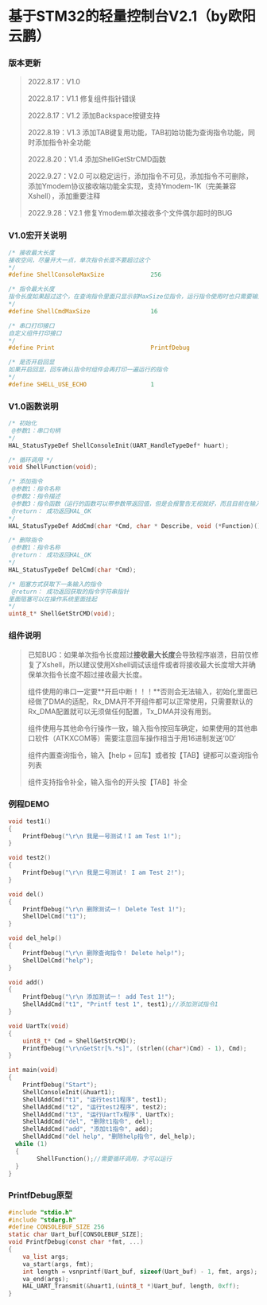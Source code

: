 # 基于STM32的轻量控制台V2.1（by欧阳云鹏）

### 版本更新

> 2022.8.17：V1.0	
>
> 2022.8.17：V1.1   修复组件指针错误
>
> 2022.8.17：V1.2   添加Backspace按键支持
>
> 2022.8.19：V1.3   添加TAB键复用功能，TAB初始功能为查询指令功能，同时添加指令补全功能
>
> 2022.8.20：V1.4   添加ShellGetStrCMD函数
>
> 2022.9.27：V2.0   可以稳定运行，添加指令不可见，添加指令不可删除，添加Ymodem协议接收端功能全实现，支持Ymodem-1K（完美兼容Xshell），添加重要注释
>
> 2022.9.28：V2.1   修复Ymodem单次接收多个文件偶尔超时的BUG

### V1.0宏开关说明

```c
/* 接收最大长度 
接收空间，尽量开大一点，单次指令长度不要超过这个
*/
#define ShellConsoleMaxSize 			256

/* 指令最大长度 
指令长度如果超过这个，在查询指令里面只显示前MaxSize位指令，运行指令使用时也只需要输入前MaxSize位指令
*/
#define ShellCmdMaxSize 				16

/* 串口打印接口 
自定义组件打印接口
*/
#define Print 							PrintfDebug

/* 是否开启回显 
如果开启回显，回车确认指令时组件会再打印一遍运行的指令
*/
#define SHELL_USE_ECHO 					1
```

### V1.0函数说明

```c
/* 初始化 
 @参数1：串口句柄
*/
HAL_StatusTypeDef ShellConsoleInit(UART_HandleTypeDef* huart);

/* 循环调用 */
void ShellFunction(void);

/* 添加指令 
 @参数1：指令名称
 @参数2：指令描述
 @参数3：指令函数（运行的函数可以带参数带返回值，但是会报警告无视就好，而且目前在输入指令时不支持输入参数，所以并没有实际意义同无参数无返回值的函数没有区别）
 @return： 成功返回HAL_OK
*/
HAL_StatusTypeDef AddCmd(char *Cmd, char * Describe, void (*Function)());

/* 删除指令 
 @参数1：指令名称
 @return： 成功返回HAL_OK
*/
HAL_StatusTypeDef DelCmd(char *Cmd);

/* 阻塞方式获取下一条输入的指令
 @return： 成功返回获取的指令字符串指针 
里面阻塞可以在操作系统里面挂起
*/
uint8_t* ShellGetStrCMD(void);
```

### 组件说明

> 已知BUG：如果单次指令长度超过**接收最大长度**会导致程序崩溃，目前仅修复了Xshell，所以建议使用Xshell调试该组件或者将接收最大长度增大并确保单次指令长度不超过接收最大长度。
>
> 组件使用的串口一定要**开启中断！！！**否则会无法输入，初始化里面已经做了DMA的适配，Rx_DMA开不开组件都可以正常使用，只需要默认的Rx_DMA配置就可以无须做任何配置，Tx_DMA并没有用到。
>
> 组件使用与其他命令行操作一致，输入指令按回车确定，如果使用的其他串口软件（ATKXCOM等）需要注意回车操作相当于用16进制发送‘0D’
>
> 组件内置查询指令，输入【help + 回车】或者按【TAB】键都可以查询指令列表
>
> 组件支持指令补全，输入指令的开头按【TAB】补全

### 例程DEMO

```c
void test1()
{
	PrintfDebug("\r\n 我是一号测试！I am Test 1!");
}

void test2()
{
	PrintfDebug("\r\n 我是二号测试！ I am Test 2!");
}

void del()
{
	PrintfDebug("\r\n 删除测试一！ Delete Test 1!");
	ShellDelCmd("t1");
}

void del_help()
{
	PrintfDebug("\r\n 删除查询指令！ Delete help!");
	ShellDelCmd("help");
}

void add()
{
	PrintfDebug("\r\n 添加测试一！ add Test 1!");
	ShellAddCmd("t1", "Printf test 1", test1);//添加测试指令1
}

void UartTx(void)
{
	uint8_t* Cmd = ShellGetStrCMD();
	PrintfDebug("\r\nGetStr[%.*s]", (strlen((char*)Cmd) - 1), Cmd);
}

int main(void)
{
	PrintfDebug("Start");
	ShellConsoleInit(&huart1);
	ShellAddCmd("t1", "运行test1程序", test1);
	ShellAddCmd("t2", "运行test2程序", test2);
	ShellAddCmd("t3", "运行UartTx程序", UartTx);
	ShellAddCmd("del", "删除t1指令", del);
	ShellAddCmd("add", "添加t1指令", add);
	ShellAddCmd("del help", "删除help指令", del_help);
  while (1)
  {
		ShellFunction();//需要循环调用，才可以运行
  }
}
```

### PrintfDebug原型

```c
#include "stdio.h"
#include "stdarg.h"
#define CONSOLEBUF_SIZE 256
static char Uart_buf[CONSOLEBUF_SIZE];
void PrintfDebug(const char *fmt, ...)
{
	va_list args;
	va_start(args, fmt);
	int length = vsnprintf(Uart_buf, sizeof(Uart_buf) - 1, fmt, args);
	va_end(args);
	HAL_UART_Transmit(&huart1,(uint8_t *)Uart_buf, length, 0xff);
}
```

